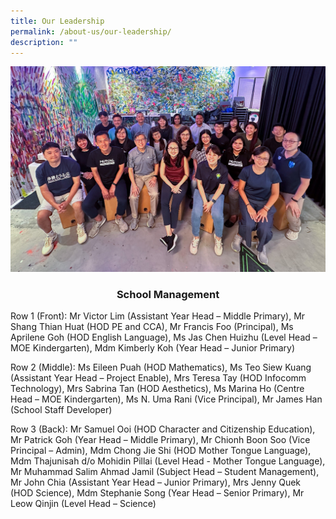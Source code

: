 ```yaml
---
title: Our Leadership
permalink: /about-us/our-leadership/
description: ""
---
```

<img src="/images/2023%20Photos/Staff%20Photo/our%20leadership%20-%20june%202023.JPG">
<h3 style="text-align: center;"><strong>School Management</strong></h3>
<p>Row 1 (Front): Mr Victor Lim (Assistant Year Head – Middle Primary), Mr Shang Thian Huat (HOD PE and CCA), Mr Francis Foo (Principal), Ms Aprilene Goh (HOD English Language), Ms Jas Chen Huizhu (Level Head – MOE Kindergarten), Mdm Kimberly Koh (Year Head – Junior Primary)
	
</p><p>Row 2 (Middle): Ms Eileen Puah (HOD Mathematics), Ms Teo Siew Kuang (Assistant Year Head – Project Enable), Mrs Teresa Tay (HOD Infocomm Technology), Mrs Sabrina Tan (HOD Aesthetics), Ms Marina Ho (Centre Head – MOE Kindergarten), Ms N. Uma Rani (Vice Principal), Mr James Han (School Staff Developer)</p><p>
	
</p><p>Row 3 (Back): Mr Samuel Ooi (HOD Character and Citizenship Education), Mr Patrick Goh (Year Head – Middle Primary), Mr Chionh Boon Soo (Vice Principal – Admin), Mdm Chong Jie Shi (HOD Mother Tongue Language), Mdm Thajunisah d/o Mohidin Pillai (Level Head - Mother Tongue Language), Mr Muhammad Salim Ahmad Jamil (Subject Head – Student Management), Mr John Chia (Assistant Year Head – Junior Primary), Mrs Jenny Quek (HOD Science), Mdm Stephanie Song (Year Head – Senior Primary), Mr Leow Qinjin (Level Head – Science)
</p>

